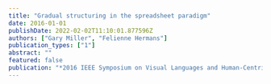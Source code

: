 ```yaml
---
title: "Gradual structuring in the spreadsheet paradigm"
date: 2016-01-01
publishDate: 2022-02-02T11:10:01.877596Z
authors: ["Gary Miller", "Felienne Hermans"]
publication_types: ["1"]
abstract: ""
featured: false
publication: "*2016 IEEE Symposium on Visual Languages and Human-Centric Computing (VL/HCC)*"
---
```


